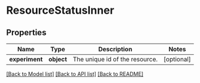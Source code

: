 # ResourceStatusInner

## Properties
Name | Type | Description | Notes
------------ | ------------- | ------------- | -------------
**experiment** | **object** | The unique id of the resource. | [optional] 

[[Back to Model list]](../README.md#documentation-for-models) [[Back to API list]](../README.md#documentation-for-api-endpoints) [[Back to README]](../README.md)

